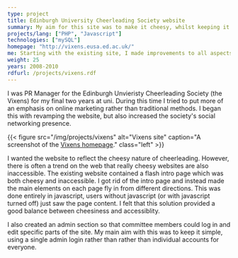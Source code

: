 ```yaml
---
type: project
title: Edinburgh University Cheerleading Society website
summary: My aim for this site was to make it cheesy, whilst keeping it accessible.
projects/lang: ["PHP", "Javascript"]
technologies: ["mySQL"]
homepage: "http://vixens.eusa.ed.ac.uk/"
me: Starting with the existing site, I made improvements to all aspects of the site.
weight: 25
years: 2008-2010
rdfurl: /projects/vixens.rdf
---
```

I was PR Manager for the Edinburgh Unvieristy Cheerleading Society (the Vixens) for my final two years at uni. During this time I tried to put more of an emphasis on online marketing rather than traditional methods. I began this with revamping the website, but also increased the society's social networking presence.

{{< figure src="/img/projects/vixens" alt="Vixens site" caption="A screenshot of the [Vixens homepage](http://vixens.eusa.ed.ac.uk/)." class="left" >}}

I wanted the website to reflect the cheesy nature of cheerleading. However, there is often a trend on the web that really cheesy websites are also inaccessible. The existing website contained a flash intro page which was both cheesy and inaccessible. I got rid of the intro page and instead made the main elements on each page fly in from different directions. This was done entirely in javascript, users without javascript (or with javascript turned off) just saw the page content. I felt that this solution provided a good balance between cheesiness and accessiblity.

I also created an admin section so that committee members could log in and edit specific parts of the site. My main aim with this was to keep it simple, using a single admin login rather than rather than individual accounts for everyone.